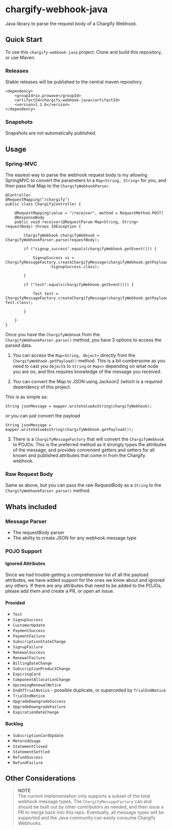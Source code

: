 # chargify-webhook-java
Java library to parse the request body of a Chargify Webhook.

## Quick Start

To use this `chargify-webhook-java` project. Clone and build this repository, or use Maven.

### Releases

Stable releases will be published to the central maven repository.

	<dependency>
		<groupId>io.prowave</groupId>
		<artifactId>chargify-webhook-java</artifactId>
		<version>1.1.6</version>
	</dependency>

### Snapshots

Snapshots are not automatically published.

## Usage

### Spring-MVC

The easiest way to parse the webhook request body is my allowing SpringMVC to convert the parameters to a `Map<String, String>` for you, and then pass that Map to the `ChargifyWebhookParser`.

	@Controller
	@RequestMapping("/chargify")
	public class ChargifyController {
	
		@RequestMapping(value = "/receiver", method = RequestMethod.POST)
		@ResponseBody
		public void receiver(@RequestParam Map<String, String> requestBody) throws IOException {
	
			ChargifyWebhook chargifyWebhook = ChargifyWebhookParser.parse(requestBody);
	
			if ("signup_success".equals(chargifyWebhook.getEvent())) {
	
				SignupSuccess ss = ChargifyMessageFactory.createChargifyMessage(chargifyWebhook.getPayload(),
						SignupSuccess.class);
	
			}
	
			if ("test".equals(chargifyWebhook.getEvent())) {
	
				Test test = ChargifyMessageFactory.createChargifyMessage(chargifyWebhook.getPayload(), Test.class);
	
			}
	
		}
	}

Once you have the `ChargifyWebhook` from the `ChargifyWebhookParser.parse()` method, you have 3 options to access the parsed data.  

1. You can access the `Map<String, Object>` directly from the `ChargifyWebhook.getPayload()` method.  This is a bit cumbersome as you need to cast you `Object`s to `String` or `Map<>` depending on what node you are on, and this requires knowledge of the message you received.

2. You can convert the Map to JSON using Jackson2 (which is a required dependency of this project.  

This is as simple as:

	String jsonMessage = mapper.writeValueAsString(chargifyWebhook);

or you can just convert the payload

	String jsonMessage = mapper.writeValueAsString(chargifyWebhook.getPayload());

3. There is a `ChargifyMessageFactory` that will convert the `ChargifyWebhook` to POJOs.  This is the preferred method as it strongly types the attributes of the message, and provides convenient getters and setters for all known and published attributes that come in from the Chargify webhook.

### Raw Request Body

Same as above, but you can pass the raw RequestBody as a `String` to the `ChargifyWebhookParser.parse()` method.

## Whats included

### Message Parser

* The requestBody parser
* The ability to create JSON for any webhook message type

### POJO Support

#### Ignored Attributes

Since we had trouble getting a comprehensive list of all the payload attributes, we have added support for the ones we know about and ignored any others.  If there are any attributes that need to be added to the POJOs, please add them and create a PR, or open an Issue.

#### Provided

* `Test`
* `SignupSuccess`
* `CustomerUpdate`
* `PaymentSuccess`
* `PaymentFailure`
* `SubscriptionStateChange`
* `SignupFailure`
* `RenewalSuccess`
* `RenewalFailure`
* `BillingDateChange`
* `SubscriptionProductChange`
* `ExpiringCard`
* `ComponentAllocationChange`
* `UpcomingRenewalNotice`
* `EndOfTrialNotice` - possible duplicate, or superceded by `TrialEndNotice`
* `TrialEndNotice`
* `UpgradeDowngradeSuccess`
* `UpgradeDowngradeFailure`
* `ExpirationDateChange`

#### Backlog

* `SubscriptionCardUpdate`
* `MeteredUsage`
* `StatementClosed`
* `StatementSettled`
* `RefundSuccess`
* `RefundFailure`


## Other Considerations

> **NOTE**<br>
> The current implementation only supports a subset of the total webhook message types.
> The `ChargifyMessageFactory` can and should be built out by other contributors as needed, and then issue a PR to merge back into this repo.
> Eventually, all message types will be supported and the Java community can easily consume Chargify Webhooks.

